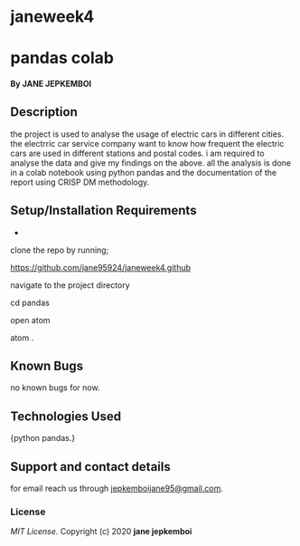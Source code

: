 # janeweek4
# pandas colab

#### By **JANE JEPKEMBOI**
## Description
the project is used to analyse the usage of electric cars in different cities. the electrric car service company want to know how frequent the electric cars are used in different stations and postal codes. i am required to analyse the data and give my findings on the above. all the analysis is done in a colab notebook using python pandas and the documentation of the report using CRISP DM methodology. 
## Setup/Installation Requirements
* 
clone the repo by running;

https://github.com/jane95924/janeweek4.github

navigate to the project directory 

cd pandas

open atom 

atom .
## Known Bugs
no known bugs for now.
## Technologies Used
{python pandas.}
## Support and contact details
for email reach us through jepkemboijane95@gmail.com.
### License
*MIT License.*
Copyright (c) 2020 **jane jepkemboi**

